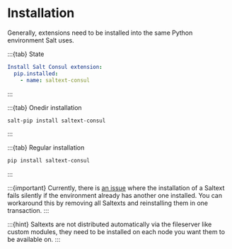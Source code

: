 # Installation

Generally, extensions need to be installed into the same Python environment Salt uses.

:::{tab} State
```yaml
Install Salt Consul extension:
  pip.installed:
    - name: saltext-consul
```
:::

:::{tab} Onedir installation
```bash
salt-pip install saltext-consul
```
:::

:::{tab} Regular installation
```bash
pip install saltext-consul
```
:::

:::{important}
Currently, there is [an issue][issue-second-saltext] where the installation of a Saltext fails silently
if the environment already has another one installed. You can workaround this by
removing all Saltexts and reinstalling them in one transaction.
:::

:::{hint}
Saltexts are not distributed automatically via the fileserver like custom modules, they need to be installed
on each node you want them to be available on.
:::

[issue-second-saltext]: https://github.com/saltstack/salt/issues/65433
